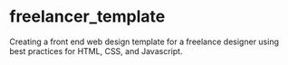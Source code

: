 # freelancer_template

Creating a front end web design template for a freelance designer using best practices for HTML, CSS, and Javascript. 
